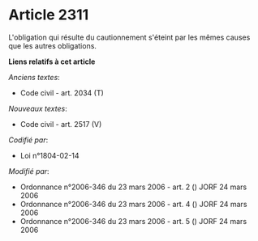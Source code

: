 # Article 2311

L'obligation qui résulte du cautionnement s'éteint par les mêmes causes que les autres obligations.

**Liens relatifs à cet article**

_Anciens textes_:

  - Code civil - art. 2034 (T)

_Nouveaux textes_:

  - Code civil - art. 2517 (V)

_Codifié par_:

  - Loi n°1804-02-14

_Modifié par_:

  - Ordonnance n°2006-346 du 23 mars 2006 - art. 2 () JORF 24 mars 2006
  - Ordonnance n°2006-346 du 23 mars 2006 - art. 4 () JORF 24 mars 2006
  - Ordonnance n°2006-346 du 23 mars 2006 - art. 5 () JORF 24 mars 2006
